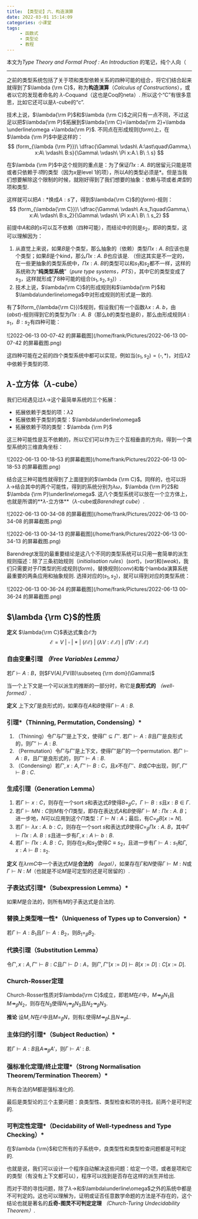 ```yaml
---
title: 【类型论】六、构造演算
date: 2022-03-01 15:14:09
categories: 小课堂
tags:
     - 函数式
     - 类型论
     - 教程
---
```


本文为*Type Theory and Formal Proof : An Introduction* 的笔记，纯个人向（

------

之前的类型系统包括了关于项和类型依赖关系的四种可能的组合，将它们结合起来就得到了$\lambda {\rm C}$，称为**构造演算**（*Calculus of Constructions*），或者以它的发现者命名的 $\lambda\text{-Coquand}$（这也是Coq的neta）. 所以这个“C”有很多意思，比如它还可以是$\lambda\text{-cube}$的“c”. 

<!--more-->

技术上说，$\lambda{\rm P}$和$\lambda {\rm C}$之间只有一点不同，不过这足以把$\lambda{\rm P}$拓展到$\lambda{\rm C}=\lambda{\rm 2}+\lambda \underline\omega +\lambda{\rm P}$. 不同点在形成规则$(form)$上，在$\lambda {\rm P}$中是这样的：
$$
(form_{\lambda {\rm P}})\ \dfrac{\Gamma\ \vdash\ A:\ast\quad\Gamma,\ x:A\ \vdash\ B:s}{\Gamma\ \vdash\ \Pi x:A.\ B\ :\ s}
$$

在$\lambda {\rm P}$中这个规则的重点是：为了保证$\Pi x:A.\ B$的居留元只能是项或者只依赖于*项*的类型（因为$x$是level 1的项），所以$A$的类型必须是$\ast$。但是当我们想要解除这个限制的时候，就刚好得到了我们想要的抽象：依赖与项或者*类型*的项和类型. 

这样就可以把$A:\ast$换成$A:s$了，得到$\lambda{\rm C}$的$(form)$-规则：
$$
(form_{\lambda{\rm C}})\ \dfrac{\Gamma\ \vdash\ A:s_1\quad\Gamma,\ x:A\ \vdash\ B:s_2}{\Gamma\ \vdash\ \Pi x:A.\ B\ :\ s_2}
$$

前提中$A$和$B$的$s$可以互不依赖（四种可能），而结论中的则是$s_2$，即$B$的类型，这可以理解因为：  
1. 从直觉上来说，如果$B$是个类型，那么抽象的（依赖）类型$\Pi x:A.\ B$应该也是个类型；如果$B$是个kind，那么$\Pi x:A.\ B$也应该是. （但这其实是不一定的，在一些更抽象的类型系统中，$\Pi x:A.\ B$的类型可以和$s_1$和$s_2$都不一样，这样的系统称为“**纯类型系统**”（*pure type systems，PTS*），其中它的类型变成了$s_3$，这样就形成了8种可能的组合$(s_1,s_2,s_3)$）.
2. 技术上说，$\lambda{\rm C}$的形成规则和$\lambda{\rm P}$和$\lambda\underline\omega$中对形成规则的形式是一致的. 

有了$(form_{\lambda{\rm C}})$规则，假设我们有一个函数$\lambda x:A.\ b$，由$(abst)$-规则得到它的类型为$\Pi x:A.\ B$（那么$b$的类型也是$B$），那么由形成规则$A:s_1$，$B:s_2$有四种可能：

![2022-06-13 00-07-42 的屏幕截图](/home/frank/Pictures/2022-06-13 00-07-42 的屏幕截图.png)

这四种可能在之前的四个类型系统中都可以实现，例如当$(s_1,s_2)=(\square,\ast)$，对应$\lambda 2$中依赖于类型的项.

## $\lambda$-立方体（$\lambda\text{-cube}$）

我们已经遇见过$\lambda{\to}$这个最简单系统的三个拓展：

- 拓展依赖于类型的项：$\lambda 2$
- 拓展依赖于类型的类型：$\lambda\underline\omega$
- 拓展依赖于项的类型：$\lambda {\rm P}$

这三种可能性是互不依赖的，所以它们可以作为三个互相垂直的方向，得到一个类型系统的三维直角坐标：

![2022-06-13 00-18-53 的屏幕截图](/home/frank/Pictures/2022-06-13 00-18-53 的屏幕截图.png)

结合这三种可能性就得到了上面提到的$\lambda {\rm C}$。同样的，也可以将$\lambda{\to}$结合其中的两个可能性，得到的系统分别为$\lambda \omega$，$\lambda {\rm P}2$和$\lambda {\rm P}\underline\omega$. 这八个类型系统可以放在一个立方体上，也就是所谓的**$\lambda$-立方体**（$\lambda\text{-cube}$或*Barendregt cube*）. 

![2022-06-13 00-34-08 的屏幕截图](/home/frank/Pictures/2022-06-13 00-34-08 的屏幕截图.png)

![2022-06-13 00-34-13 的屏幕截图](/home/frank/Pictures/2022-06-13 00-34-13 的屏幕截图.png)

Barendregt发现的最重要结论是这八个不同的类型系统可以只用一套简单的派生规则描述：除了三条初始规则（*initialisation rules*）$(sort)$，$(var)$和$(weak)$，我们只需要对于$\Pi$类型的形成规则$(form)$，替换规则$(conv)$和每个lambda演算系统最重要的两条应用和抽象规则. 选择对应的$(s_1,s_2)$，就可以得到对应的类型系统：

![2022-06-13 00-36-24 的屏幕截图](/home/frank/Pictures/2022-06-13 00-36-24 的屏幕截图.png)

## $\lambda {\rm C}$的性质

**定义** $\lambda{\rm C}$表达式集合$\mathcal{E}$为
$$
\mathcal{E}=V\ |\ \square\ |\ \ast\ |\ (\mathcal{EE})\ |\ (\lambda V:\mathcal{E.E)}\ |\ (\Pi V:\mathcal{E.E})
$$

### **自由变量引理** *（Free Variables Lemma）*

若$\Gamma\ \vdash\ A:B$，则$FV(A),FV(B)\subseteq {\rm dom}(\Gamma)$



当一个上下文是一个可以派生的推断的一部分时，称它是**良形式的** *（well-formed）*. 

**定义** 上下文$\Gamma$是良形式的，如果存在$A$和$B$使得$\Gamma\ \vdash\ A:B$.

### 引理*（Thinning, Permutation, Condensing）*

1. （Thinning）令$\Gamma'$与$\Gamma''$是上下文，使得$\Gamma' \subseteq \Gamma''$. 若$\Gamma' \vdash A:B$且$\Gamma''$是良形式的，则$\Gamma'' \vdash A:B$.
2. （Permutation）令$\Gamma'$与$\Gamma''$是上下文，使得$\Gamma''$是$\Gamma'$的一个permutation. 若$\Gamma' \vdash A:B$，且$\Gamma''$是良形式的，则$\Gamma'' \vdash A:B$.
3. （Condensing）若$\Gamma',x:A,\Gamma''\ \vdash\ B:C$，且$x$不在$\Gamma''$、$B$或$C$中出现，则$\Gamma,\Gamma''\vdash B:C$.

### 生成引理（Generation Lemma）

1. 若$\Gamma \vdash x:C$，则存在一个sort $s$和表达式$B$使得$B=_\beta C$，$\Gamma\vdash B:s$且$x:B\in \Gamma$.
2. 若$\Gamma\vdash MN:C$则$M$有个$\Pi$类型，即存在表达式$A$和$B$使得$\Gamma\vdash M:\Pi x:A.\ B$；进一步地，$N$可以应用到这个$\Pi$类型：$\Gamma\vdash N:A$；最后，有$C=_\beta B[x:=N]$.
3. 若$\Gamma\vdash \lambda x:A.\ b:C$，则存在一个sort $s$和表达式$B$使得$C=_\beta \Pi x:A.\ B$，其中$\Gamma\vdash\Pi x:A.\ B:s$且进一步有$\Gamma,x:A\vdash b:B$. 
4. 若$\Gamma\vdash \Pi x:A.\ B:C$，则存在$s_1$和$s_2$使得$C\equiv s_2$，且进一步有$\Gamma\vdash A:s_1$和$\Gamma,x:A\vdash B:s_2$.



**定义** 在$\lambda {rm C}$中一个表达式$M$是**合法的** *（legal）*，如果存在$\Gamma$和$N$使得$\Gamma\vdash M:N$或$\Gamma\vdash N:M$（也就是不论$M$是可定型的还是可居留的）.

### 子表达式引理*（Subexpression Lemma）*

如果$M$是合法的，则所有$M$的子表达式是合法的.

### 替换上类型唯一性*（Uniqueness of Types up to Conversion）*

若$\Gamma\vdash A:B_1$且$\Gamma\vdash A:B_2$，则$B_1=_\beta B_2$.

### 代换引理（Substitution Lemma）

令$\Gamma',x:A,\Gamma''\vdash B:C$且$\Gamma'\vdash D:A$，则$\Gamma',\Gamma''[x:=D]\vdash B[x:=D]:C[x:=D]$.

### Church-Rosser定理

Church-Rosser性质对$\lambda{\rm C}$成立，即若$M$在$\mathcal{E}$中，$M\twoheadrightarrow_\beta N_1$且$M\twoheadrightarrow_\beta N_2$，则存在$N_3$使得$N_1 \twoheadrightarrow_\beta N_3$且$N_2\twoheadrightarrow_\beta N_3$. 

**推论** 设$M,N$在$\mathcal{E}$中且$M=_\beta N$，则有$L$使得$M\twoheadrightarrow_\beta L$且$N\twoheadrightarrow_\beta L$.

### 主体归约引理*（Subject Reduction）*

若$\Gamma\vdash A:B$且$A\twoheadrightarrow_\beta A'$，则$\Gamma\vdash A':B$.

### 强标准化定理/终止定理*（Strong Normalisation Theorem/Termination Theorem）*

所有合法的$M$都是强标准化的.



最后是类型论的三个主要问题：良类型性、类型检查和项的寻找，前两个是可判定的.

### 可判定性定理*（Decidability of Well-typedness and Type Checking）*

在$\lambda {\rm}$和它所有的子系统中，良类型性和类型检查问题都是可判定的.

也就是说，我们可以设计一个程序自动解决这些问题：给定一个项，或者是项和它的类型（有没有上下文都可以），程序可以找到是否存在这样的派生并给出. 

而对于项的寻找问题，除了$\lambda{\to}$和$\lambda\underline\omega$之外的系统中都是不可判定的。这也可以理解为，证明或证否任意数学命题的方法是不存在的，这个结论也就是著名的**丘奇-图灵不可判定定理** *（Church-Turing Undecidability Theorem）*. 
